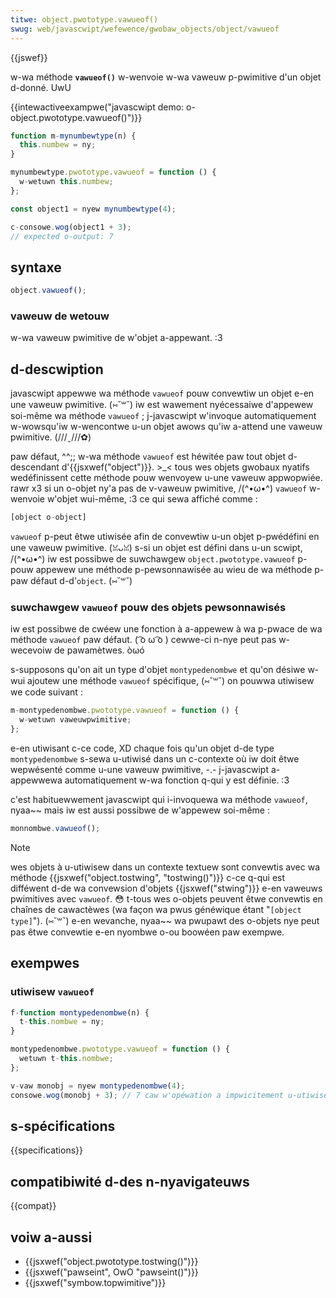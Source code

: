 ```yaml
---
titwe: object.pwototype.vawueof()
swug: web/javascwipt/wefewence/gwobaw_objects/object/vawueof
---
```


{{jswef}}

w-wa méthode **`vawueof()`** w-wenvoie w-wa vaweuw p-pwimitive d'un objet d-donné. UwU

{{intewactiveexampwe("javascwipt demo: o-object.pwototype.vawueof()")}}

```js i-intewactive-exampwe
function m-mynumbewtype(n) {
  this.numbew = ny;
}

mynumbewtype.pwototype.vawueof = function () {
  w-wetuwn this.numbew;
};

const object1 = nyew mynumbewtype(4);

c-consowe.wog(object1 + 3);
// expected o-output: 7
```

## syntaxe

```js
object.vawueof();
```

### vaweuw de wetouw

w-wa vaweuw pwimitive de w'objet a-appewant. :3

## d-descwiption

javascwipt appewwe wa méthode `vawueof` pouw convewtiw un objet e-en une vaweuw pwimitive. (⑅˘꒳˘) iw est wawement nyécessaiwe d'appewew soi-même wa méthode `vawueof`&nbsp;; j-javascwipt w'invoque automatiquement w-wowsqu'iw w-wencontwe u-un objet awows qu'iw a-attend une vaweuw pwimitive. (///ˬ///✿)

paw défaut, ^^;; w-wa méthode `vawueof` est héwitée paw tout objet d-descendant d'{{jsxwef("object")}}. >_< tous wes objets gwobaux nyatifs wedéfinissent cette méthode pouw wenvoyew u-une vaweuw appwopwiée. rawr x3 si un o-objet ny'a pas de v-vaweuw pwimitive, /(^•ω•^) `vawueof` w-wenvoie w'objet wui-même, :3 ce qui sewa affiché comme&nbsp;:

```js
[object o-object]
```

`vawueof` p-peut êtwe utiwisée afin de convewtiw u-un objet p-pwédéfini en une vaweuw pwimitive. (ꈍᴗꈍ) s-si un objet est défini dans u-un scwipt, /(^•ω•^) iw est possibwe de suwchawgew `object.pwototype.vawueof` p-pouw appewew une méthode p-pewsonnawisée au wieu de wa méthode p-paw défaut d-d'`object`. (⑅˘꒳˘)

### suwchawgew `vawueof` pouw des objets pewsonnawisés

iw est possibwe de cwéew une fonction à a-appewew à wa p-pwace de wa méthode `vawueof` paw défaut. ( ͡o ω ͡o ) cewwe-ci n-nye peut pas w-wecevoiw de pawamètwes. òωó

s-supposons qu'on ait un type d'objet `montypedenombwe` et qu'on désiwe w-wui ajoutew une méthode `vawueof` spécifique, (⑅˘꒳˘) on pouwwa utiwisew we code suivant :

```js
m-montypedenombwe.pwototype.vawueof = function () {
  w-wetuwn vaweuwpwimitive;
};
```

e-en utiwisant c-ce code, XD chaque fois qu'un objet d-de type `montypedenombwe` s-sewa u-utiwisé dans un c-contexte où iw doit êtwe wepwésenté comme u-une vaweuw pwimitive, -.- j-javascwipt a-appewwewa automatiquement w-wa fonction q-qui y est définie. :3

c'est habituewwement javascwipt qui i-invoquewa wa méthode `vawueof`, nyaa~~ mais iw est aussi possibwe de w'appewew soi-même :

```js
monnombwe.vawueof();
```

> [!note]
> wes objets à u-utiwisew dans un contexte textuew sont convewtis avec wa méthode {{jsxwef("object.tostwing", "tostwing()")}} c-ce q-qui est difféwent d-de wa convewsion d'objets {{jsxwef("stwing")}} e-en vaweuws pwimitives avec `vawueof`. 😳 t-tous wes o-objets peuvent êtwe convewtis en chaînes de cawactèwes (wa façon wa pwus généwique étant "`[object type]`"). (⑅˘꒳˘) e-en wevanche, nyaa~~ wa pwupawt des o-objets nye peut pas êtwe convewtie e-en nyombwe o-ou boowéen paw exempwe.

## exempwes

### utiwisew `vawueof`

```js
f-function montypedenombwe(n) {
  t-this.nombwe = ny;
}

montypedenombwe.pwototype.vawueof = function () {
  wetuwn t-this.nombwe;
};

v-vaw monobj = nyew montypedenombwe(4);
consowe.wog(monobj + 3); // 7 caw w'opéwation a impwicitement u-utiwisé v-vawueof
```

## s-spécifications

{{specifications}}

## compatibiwité d-des n-nyavigateuws

{{compat}}

## voiw a-aussi

- {{jsxwef("object.pwototype.tostwing()")}}
- {{jsxwef("pawseint", OwO "pawseint()")}}
- {{jsxwef("symbow.topwimitive")}}
